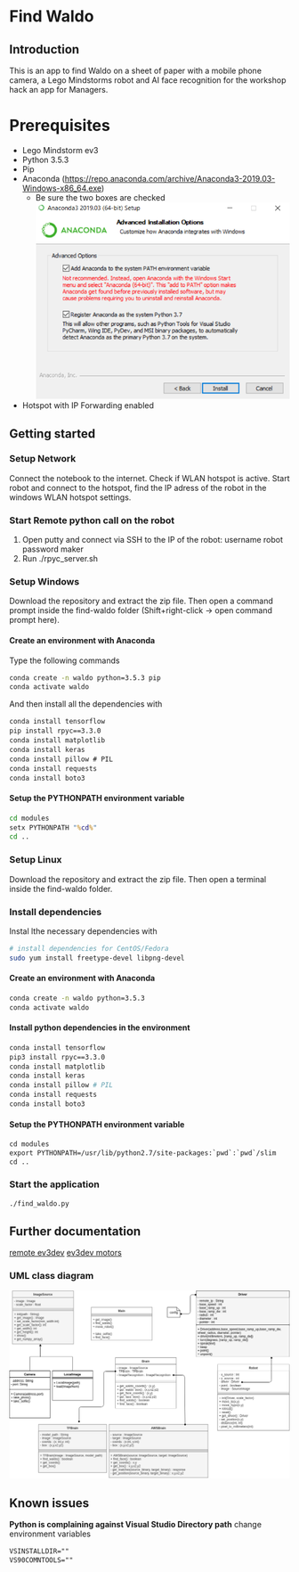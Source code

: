 # Find Waldo
## Introduction
This is an app to find Waldo on a sheet of paper with a mobile phone camera, a Lego Mindstorms robot and AI face recognition for the workshop hack an app for Managers. 

# Prerequisites
- Lego Mindstorm ev3
- Python 3.5.3
- Pip
- Anaconda (https://repo.anaconda.com/archive/Anaconda3-2019.03-Windows-x86_64.exe)
    - Be sure the two boxes are checked
    ![class overview](docs/anaconda_install.png)
- Hotspot with IP Forwarding enabled

## Getting started
### Setup Network
Connect the notebook to the internet. Check if WLAN hotspot is active. Start robot and connect to the hotspot, find the IP adress of the robot in the windows WLAN hotspot settings.

### Start Remote python call on the robot
1. Open putty and connect via SSH to the IP of the robot:
	username robot
	password maker 
2. Run ./rpyc_server.sh

### Setup Windows
Download the repository and extract the zip file.
Then open a command prompt inside the find-waldo folder (Shift+right-click -> open command prompt here). 

#### Create an environment with Anaconda
Type the following commands
```cmd
conda create -n waldo python=3.5.3 pip
conda activate waldo
```

And then install all the dependencies with
```cmd
conda install tensorflow
pip install rpyc==3.3.0
conda install matplotlib
conda install keras
conda install pillow # PIL
conda install requests
conda install boto3

```

#### Setup the PYTHONPATH environment variable
```cmd
cd modules
setx PYTHONPATH "%cd%"
cd ..
```

### Setup Linux
Download the repository and extract the zip file.
Then open a terminal inside the find-waldo folder.

### Install dependencies
Instal lthe necessary dependencies with
```bash
# install dependencies for CentOS/Fedora
sudo yum install freetype-devel libpng-devel
```

#### Create an environment with Anaconda
```bash
conda create -n waldo python=3.5.3
conda activate waldo
```

#### Install python dependencies in the environment
```bash
conda install tensorflow
pip3 install rpyc==3.3.0
conda install matplotlib
conda install keras
conda install pillow # PIL
conda install requests
conda install boto3
```

#### Setup the PYTHONPATH environment variable
```
cd modules
export PYTHONPATH=/usr/lib/python2.7/site-packages:`pwd`:`pwd`/slim
cd ..
```

### Start the application
```
./find_waldo.py
```

## Further documentation
[remote ev3dev](https://ev3dev-lang.readthedocs.io/projects/python-ev3dev/en/stable/rpyc.html)
[ev3dev motors](https://ev3dev-lang.readthedocs.io/projects/python-ev3dev/en/stable/motors.html)

### UML class diagram
![class overview](docs/class_overview.png)

## Known issues
**Python is complaining against Visual Studio Directory path**
change environment variables
```
VSINSTALLDIR=""
VS90COMNTOOLS=""
```